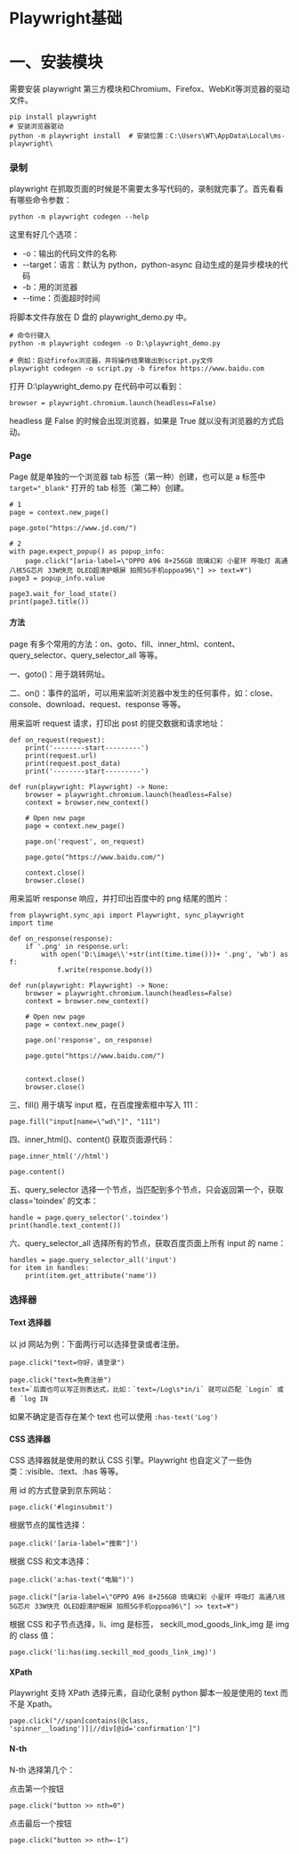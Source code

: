 # Playwright基础

# 一、安装模块

需要安装 playwright 第三方模块和Chromium、Firefox、WebKit等浏览器的驱动文件。

```
pip install playwright
# 安装浏览器驱动
python -m playwright install  # 安装位置：C:\Users\WT\AppData\Local\ms-playwright\

```

### 录制

playwright 在抓取页面的时候是不需要太多写代码的，录制就完事了。首先看看有哪些命令参数：

```
python -m playwright codegen --help
```

这里有好几个选项：

- -o：输出的代码文件的名称
- --target：语言：默认为 python，python-async 自动生成的是异步模块的代码
- -b：用的浏览器
- --time：页面超时时间

将脚本文件存放在 D 盘的 playwright_demo.py 中。

```
# 命令行键入
python -m playwright codegen -o D:\playwright_demo.py

# 例如：启动firefox浏览器，并将操作结果输出到script.py文件
playwright codegen -o script.py -b firefox https://www.baidu.com
```

打开 D:\playwright_demo.py 在代码中可以看到：

```
browser = playwright.chromium.launch(headless=False)
```

headless 是 False 的时候会出现浏览器，如果是 True 就以没有浏览器的方式启动。

### Page

Page 就是单独的一个浏览器 tab 标签（第一种）创建，也可以是 a 标签中 `target="_blank"` 打开的 tab 标签（第二种）创建。

```
# 1
page = context.new_page()

page.goto("https://www.jd.com/")

# 2
with page.expect_popup() as popup_info:
    page.click("[aria-label=\"OPPO A96 8+256GB 琉璃幻彩 小星环 呼吸灯 高通八核5G芯片 33W快充 OLED超清护眼屏 拍照5G手机oppoa96\"] >> text=¥")
page3 = popup_info.value

page3.wait_for_load_state()
print(page3.title())
```

#### 方法

page 有多个常用的方法：on、goto、fill、inner_html、content、query_selector、query_selector_all 等等。

一、goto()：用于跳转网址。

二、on()：事件的监听，可以用来监听浏览器中发生的任何事件，如：close、console、download、request、response 等等。

用来监听 request 请求，打印出 post 的提交数据和请求地址：

```
def on_request(request):
    print('--------start---------')
    print(request.url)
    print(request.post_data)
    print('--------start---------')

def run(playwright: Playwright) -> None:
    browser = playwright.chromium.launch(headless=False)
    context = browser.new_context()
    
    # Open new page
    page = context.new_page()

    page.on('request', on_request)

    page.goto("https://www.baidu.com/")

    context.close()
    browser.close()
```

用来监听 response 响应，并打印出百度中的 png 结尾的图片：

```
from playwright.sync_api import Playwright, sync_playwright
import time

def on_response(response):
    if '.png' in response.url:
        with open('D:\image\\'+str(int(time.time()))+ '.png', 'wb') as f:
            f.write(response.body())

def run(playwright: Playwright) -> None:
    browser = playwright.chromium.launch(headless=False)
    context = browser.new_context()
    
    # Open new page
    page = context.new_page()

    page.on('response', on_response)

    page.goto("https://www.baidu.com/")


    context.close()
    browser.close()
```

三、fill() 用于填写 input 框，在百度搜索框中写入 111：

```
page.fill("input[name=\"wd\"]", "111")
```

四、inner_html()、content() 获取页面源代码：

```
page.inner_html('//html')

page.content()
```

五、query_selector 选择一个节点，当匹配到多个节点，只会返回第一个，获取 class='toindex' 的文本：

```
handle = page.query_selector('.toindex')
print(handle.text_content())
```

六、query_selector_all 选择所有的节点，获取百度页面上所有 input 的 name：

```
handles = page.query_selector_all('input')
for item in handles:
    print(item.get_attribute('name'))
```

### 选择器

#### Text 选择器

以 jd 网站为例：下面两行可以选择登录或者注册。

```
page.click("text=你好，请登录")
    
page.click("text=免费注册")
text=`后面也可以写正则表达式，比如：`text=/Log\s*in/i` 就可以匹配 `Login` 或者 `log IN
```

如果不确定是否存在某个 text 也可以使用 `:has-text('Log')`

#### CSS 选择器

CSS 选择器就是使用的默认 CSS 引擎。Playwright 也自定义了一些伪类：:visible、:text、:has 等等。

用 id 的方式登录到京东网站：

```
page.click('#loginsubmit')
```

根据节点的属性选择：

```
page.click('[aria-label="搜索"]')
```

根据 CSS 和文本选择：

```
page.click('a:has-text("电脑")')

page.click("[aria-label=\"OPPO A96 8+256GB 琉璃幻彩 小星环 呼吸灯 高通八核5G芯片 33W快充 OLED超清护眼屏 拍照5G手机oppoa96\"] >> text=¥")
```

根据 CSS 和子节点选择，li、img 是标签， seckill_mod_goods_link_img 是 img 的 class 值：

```
page.click('li:has(img.seckill_mod_goods_link_img)')
```

#### XPath

Playwright 支持 XPath 选择元素，自动化录制 python 脚本一般是使用的 text 而不是 Xpath。

```
page.click("//span[contains(@class, 'spinner__loading')]|//div[@id='confirmation']")
```

#### N-th

N-th 选择第几个：

点击第一个按钮

```
page.click("button >> nth=0")
```

点击最后一个按钮

```
page.click("button >> nth=-1")
```
